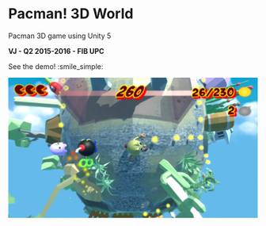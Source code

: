 # Pacman! 3D World

Pacman 3D game using Unity 5

**VJ - Q2 2015-2016 - FIB UPC**

See the demo! :smile_simple:
  
[![R-Type](/Assets/Images/pacman-screenshot.png)](https://www.youtube.com/watch?v=fPmqXk4-pac)

